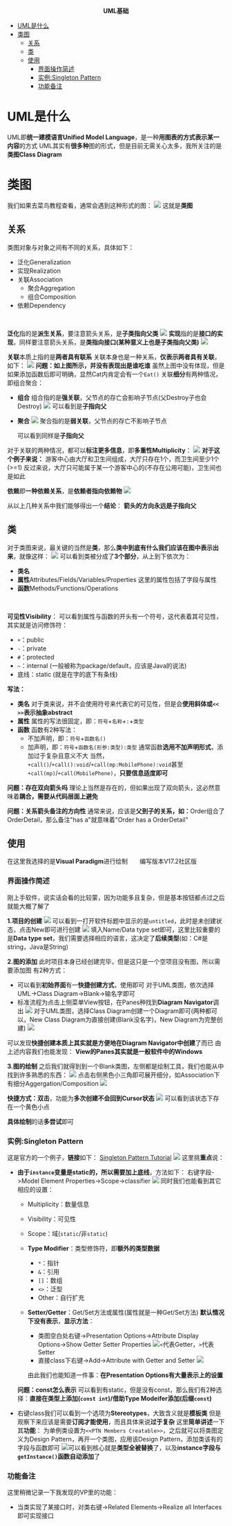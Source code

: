**<center><BBBG>UML基础</BBBG></center>**

<!-- TOC -->

- [UML是什么](#uml是什么)
- [类图](#类图)
  - [关系](#关系)
  - [类](#类)
  - [使用](#使用)
    - [界面操作简述](#界面操作简述)
    - [实例:Singleton Pattern](#实例singleton-pattern)
    - [功能备注](#功能备注)

<!-- /TOC -->
# UML是什么

UML即<B><GN>统一建模语言Unified Model Language</GN></B>，是一种<B><VT>用图表的方式表示某一内容</VT></B>的方式
UML其实有**很多种**图的形式，但是目前无需关心太多，我所关注的是<B><GN>类图Class Diagram</GN></B>

# 类图

我们如果去菜鸟教程查看，通常会遇到这种形式的图：
![](Pic/类图.png)
这就是**类图**

## 关系

类图对象与对象之间有不同的关系，具体如下：

- 泛化Generalization
- 实现Realization
- 关联Association
  - 聚合Aggregation
  - 组合Composition
- 依赖Dependency

<BR>

<B><GN>泛化</GN></B>指的是**派生关系**，要注意箭头关系，是<B><VT>子类指向父类</VT></B>
![](Pic/泛化.png)
<B><GN>实现</GN></B>指的是**接口的实现**，同样要注意箭头关系，是<B><VT>类指向接口(某种意义上也是子类指向父类)</VT></B>
![](Pic/实现.png)

<B><GN>关联</GN></B>本质上指的是**两者具有联系**
关联本身也是一种关系，<B><VT>仅表示两者具有关联</VT></B>，如下：
![](Pic/关联.png)
**<BL>问题：如上图所示，并没有表现出是谁吃谁</BL>**
<BL>虽然上图中没有体现，但是如果添加函数后即可明确，显然Cat内肯定会有一个`Eat()`</BL>
关联**细分**有两种情况，即组合聚合：

- <B><GN>组合</GN></B>
  组合指的是**强关联**，父节点的存亡会影响子节点(父Destroy子也会Destroy)
  ![](Pic/组合.png)
  可以看到是<B><VT>子指向父</VT></B>
- <B><GN>聚合</GN></B>
  ![](Pic/聚合.png)
  聚合指的是**弱关联**，父节点的存亡不影响子节点

  可以看到同样是<B><VT>子指向父</VT></B>

对于关联的两种情况，都可以**标注更多信息**，即<B><GN>多重性Multiplicity</GN></B>：
![](Pic/组合聚合多重性.png)
<YL><B>对于这个例子来说：</B>
游客中心由大厅和卫生间组成，大厅只存在1个，而卫生间至少1个(>=1)
反过来说，大厅只可能属于某一个游客中心的(不存在公用可能)，卫生间也是如此</YL>


<B><GN>依赖</GN></B>即**一种依赖关系**，是<B><VT>依赖者指向依赖物</VT></B>
![](Pic/依赖.png)

从以上几种关系中我们能够得出一个**结论**：
**<VT>箭头的方向永远是子指向父</VT>**

## 类

对于类图来说，最关键的当然是**类**，那么<B><VT>类中到底有什么我们应该在图中表示出来</VT></B>，就像这样：
![](Pic/Person类.png)
可以看到类被分成了**3个部分**，从上到下依次为：

- **类名**
- **属性**Attributes/Fields/Variables/Properties
  这里的属性包括了字段与属性
- **函数**Methods/Functions/Operations

<BR>

<B><GN>可见性Visibility</GN></B>：
可以看到属性与函数的开头有一个符号，这代表着其可见性，其实就是访问修饰符：

- `+`：public
- `-`：private
- `#`：protected
- `~`：internal <VT>(一般被称为package/default，应该是Java的说法)</VT>
- 底线：static <VT>(就是在字的底下有条线)</VT>

**写法：**

- **类名**
  对于类来说，并不会使用符号来代表它的可见性，但是会<B><VT>使用斜体或`<< >>`表示抽象abstract</VT></B>
- **属性**
  属性的写法很固定，即：`符号`+`名称`+`:`+`类型`
- **函数**
  函数有2种写法：
  - 不加声明，即：`符号`+`函数名()`
  - 加声明，即：`符号`+`函数名(形参:类型):类型`
  通常函数<B><VT>选用不加声明形式</VT></B>，添加过于复杂且意义不大
  当然，`+call()`/`+call():void`/`+call(mp:MobilePhone):void`甚至`+call(mp)`/`+call(MobilePhone)`，<B><VT>只要信息适度即可</VT></B>

**<BL>问题：存在双向箭头吗</BL>**
<BL>理论上当然是存在的，但如果出现了双向箭头，这必然意味着<B>耦合，需要从代码层面上避免</B></BL>

**<BL>问题：关系箭头备注的方向性</BL>**
<BL>通常来说，应该是<B><VT>父到子的关系，</VT></B><YL><B>如：</B>Order组合了OrderDetail，那么备注"has a"就意味着"Order has a OrderDetail"</YL></BL>

## 使用

在这里我选择的是<B><GN>Visual Paradigm</GN></B>进行绘制　　<VT>编写版本V17.2社区版</VT>

### 界面操作简述

刚上手软件，说实话会看的比较蒙，因为功能多且复杂，但是基本按钮都点过之后就能大概了解了

**1.项目的创建**
![](Pic/VP1.png)
可以看到一打开软件标题中显示的是`untitled`，此时是未创建状态，点击New即可进行创建
![](Pic/VP2.png)
填入Name/Data type set即可，这里比较重要的是**Data type set**，我们需要选择相应的语言，这决定了<B><VT>后续类型</VT></B><YL>(如：C#是string，Java是String)</YL>

**2.图的添加**
此时项目本身已经创建完毕，但是这只是一个空项目没有图，所以需要添加图
有2种方式：

- 可以看到**初始界面**有一**快捷创建方式**，使用即可
  对于UML类图，依次选择UML->Class Diagram->Blank->输名字即可
- 标准流程为点击上侧菜单View按钮，在Panes种找到**Diagram Navigator**调出
  ![](Pic/VP3.png)
  对于UML类图，选择Class Diagram创建一个Diagram即可(两种都可以，New Class Diagram为直接创建(Blank没名字)，New Diagram为完整创建)
  ![](Pic/VP4.png)

可以发现<B><VT>快捷创建本质上其实就是方便地在Diagram Navigator中创建</VT></B>了而已
由上述内容我们也能发现：
**<VT>View的Panes其实就是一般软件中的Windows</VT>**

**3.图的绘制**
之后我们就得到到一个Blank类图，左侧都是绘制工具，我们也能从中找到许多熟悉的东西：
![](Pic/VP5.png)
点击右侧黑色小三角即可展开细分，如Association下有细分Aggergation/Composition
![](Pic/VP6.png)

<B>快捷方式：双击</B>，功能为<B><VT>多次创建不会回到Cursor状态</VT></B>
![](Pic/VP7.png)
可以看到该状态下存在一个黄色小点

**具体绘制**的话**多尝试**即可

### 实例:Singleton Pattern

这是官方的一个例子，**链接**如下：
[Singleton Pattern Tutorial](https://www.visual-paradigm.com/cn/tutorials/singletonpattern.jsp)
![](Pic/VP12.png)
这里挑**重点**说：

- **由于`instance`变量是static的，所以需要加上底线**，方法如下：
  右键字段->Model Element Properties->Scope->classifier
  ![](Pic/VP8.png)
  同时我们也能看到其它相应的设置：

  - Multiplicity：数量信息
  - Visibility：可见性
  - Scope：域(`static`/非`static`)
  - **Type Modifier**：类型修饰符，即<B><VT>额外的类型数据</VT></B>

    - `*`：指针
    - `&`：引用
    - `[]`：数组
    - `<>`：泛型
    - Other：自行扩充

  - **Setter/Getter**：Get/Set方法或属性<VT>(属性就是一种Get/Set方法)</VT>
    <B><VT>默认情况下没有表示</VT></B>，**显示方法**：

    - 类图空白处右键->Presentation Options->Attribute Display Options->Show Getter Setter Properties
      ![](Pic/VP9.png)<VT>`<`代表Getter，`>`代表Setter</VT>
    - 直接class下右键->Add->Attribute with Getter and Setter
      ![](Pic/VP10.png)

    由此我们也能知道一件事：<B><VT>在Presentation Options有大量表示上的设置</VT></B>
  
  **<BL>问题：const怎么表示</BL>**
  <BL>可以看到有static，但是没有const，那么我们有2种选择：<B>直接在类型上添加(`const int`)/借助Type Modeifer添加(后缀`const`)</B></BL>

- 右键class我们可以看到一个选项为<B><GN>Stereotypes</GN></B>，大致含义就是<B><VT>模板类</VT></B>
  但是观察下来应该是需要<B><DRD>订阅才能使用</DRD></B>，而且具体来说<B><DRD>过于复杂</DRD></B>
  这里**简单讲述**一下其**功能**：
  为单例类设置为`<<PTN Members Creatable>>`，之后就可以将类图定义为Design Pattern，再开一个类图，应用该Design Pattern，添加类该有的字段与函数即可
  ![](Pic/VP11.png)<VT>可以看到核心就是<B>类型全被替换</B>了，以及<B>instance字段与`getInstance()`函数自动添加</B>了</VT>

### 功能备注

这里稍微记录一下我发现的VP里的功能：

- 当类实现了某接口时，对类右键->Related Elements->Realize all Interfaces即可实现接口